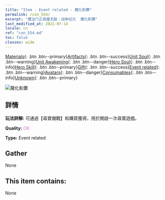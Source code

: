 ```yaml
---
title: "Item - Event related - 魔化影鑽"
permalink: /con_554/
excerpt: "魔法门之英雄无敌：战争纪元  魔化影鑽"
last_modified_at: 2021-07-14
locale: cn
ref: "con_554.md"
toc: false
classes: wide
---
```

 [Materials](/ItemsCN/){: .btn .btn--primary}[Artifacts](/ItemsCN/Artifacts/){: .btn .btn--success}[Unit Soul](/ItemsCN/UnitSoul/){: .btn .btn--warning}[Unit Awakening](/ItemsCN/UnitAwakening/){: .btn .btn--danger}[Hero Soul](/ItemsCN/HeroSoul/){: .btn .btn--info}[Hero Skill](/ItemsCN/HeroSkill/){: .btn .btn--primary}[Gift](/ItemsCN/Gift/){: .btn .btn--success}[Event related](/ItemsCN/Events/){: .btn .btn--warning}[Avatars](/ItemsCN/Avatars/){: .btn .btn--danger}[Consumables](/ItemsCN/Consumables/){: .btn .btn--info}[Unknown](/ItemsCN/Unknown/){: .btn .btn--primary}

 ![魔化影鑽](/images/t/i_10040.png)

## 詳情
 **玩法詳解:** 可通過【尋寶備戰】和購買獲得，用於開啟一次尋寶遊戲。

 **Quality:** <span style="color: #DA70D6">OK</span>

 **Type:** Event related

## Gather

  None

## This item contains:

  None

